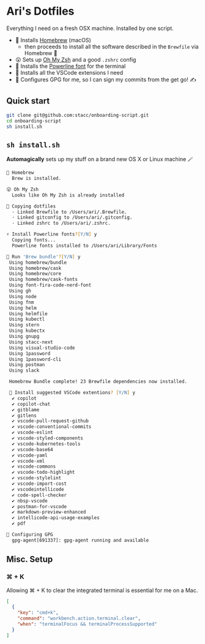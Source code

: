 # Ari's Dotfiles

Everything I need on a fresh OSX machine. Installed by one script.


* 🍺 Installs [Homebrew](https://brew.sh/) (macOS)
  * then proceeds to install all the software described in the `Brewfile` via Homebrew 🤝
* 😮 Sets up [Oh My Zsh](https://ohmyz.sh/) and a good `.zshrc` config
* 🔌 Installs the [Powerline font](https://github.com/powerline/fonts)  for the terminal
* 🧩 Installs all the VSCode extensions I need
* 🔑 Configures GPG for me, so I can sign my commits from the get go! ✍️

## Quick start

```bash
git clone git@github.com:stacc/onboarding-script.git
cd onboarding-script
sh install.sh
```

## `sh install.sh`

**Automagically** sets up my stuff on a brand new OS X or Linux machine 🪄

```zsh
🍺 Homebrew
  Brew is installed.

😮 Oh My Zsh
  Looks like Oh My Zsh is already installed

🔗 Copying dotfiles
  · Linked Brewfile to /Users/ari/.Brewfile.
  · Linked gitconfig to /Users/ari/.gitconfig.
  · Linked zshrc to /Users/ari/.zshrc.

⚡️ Install Powerline fonts?[Y/N] y
  Copying fonts...
  Powerline fonts installed to /Users/ari/Library/Fonts

🍻 Run 'Brew bundle'?[Y/N] y
 Using homebrew/bundle
 Using homebrew/cask
 Using homebrew/core
 Using homebrew/cask-fonts
 Using font-fira-code-nerd-font
 Using gh
 Using node
 Using fnm
 Using helm
 Using helmfile
 Using kubectl
 Using stern
 Using kubectx
 Using gnupg
 Using stacc-next
 Using visual-studio-code
 Using 1password
 Using 1password-cli
 Using postman
 Using slack

 Homebrew Bundle complete! 23 Brewfile dependencies now installed.

 🧩 Install suggested VSCode extentions? [Y/N] y
  ✔ copilot
  ✔ copilot-chat
  ✔ gitblame
  ✔ gitlens
  ✔ vscode-pull-request-github
  ✔ vscode-conventional-commits
  ✔ vscode-eslint
  ✔ vscode-styled-components
  ✔ vscode-kubernetes-tools
  ✔ vscode-base64
  ✔ vscode-yaml
  ✔ vscode-xml
  ✔ vscode-commons
  ✔ vscode-todo-highlight
  ✔ vscode-stylelint
  ✔ vscode-import-cost
  ✔ vscodeintellicode
  ✔ code-spell-checker
  ✔ nbsp-vscode
  ✔ postman-for-vscode
  ✔ markdown-preview-enhanced
  ✔ intellicode-api-usage-examples
  ✔ pdf

🔑 Configuring GPG
  gpg-agent[691337]: gpg-agent running and available
```

## Misc. Setup

### ⌘ + K
Allowing ⌘ + K to clear the integrated terminal is essential for me on a Mac.

```json
[
  {
    "key": "cmd+k",
    "command": "workbench.action.terminal.clear",
    "when": "terminalFocus && terminalProcessSupported"
  }
]
```
